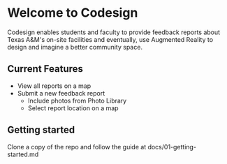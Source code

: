 # Welcome to Codesign

Codesign enables students and faculty to provide feedback reports about Texas A&M's on-site facilities and eventually, use Augmented Reality to design and imagine a better community space.

## Current Features

- View all reports on a map
- Submit a new feedback report
  - Include photos from Photo Library
  - Select report location on a map

## Getting started

Clone a copy of the repo and follow the guide at docs/01-getting-started.md

